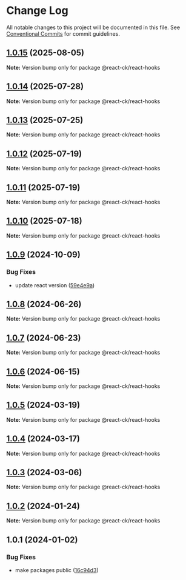 # Change Log

All notable changes to this project will be documented in this file.
See [Conventional Commits](https://conventionalcommits.org) for commit guidelines.

## [1.0.15](https://github.com/abelflopes/react-ck/compare/@react-ck/react-hooks@1.0.14...@react-ck/react-hooks@1.0.15) (2025-08-05)

**Note:** Version bump only for package @react-ck/react-hooks





## [1.0.14](https://github.com/abelflopes/react-ck/compare/@react-ck/react-hooks@1.0.13...@react-ck/react-hooks@1.0.14) (2025-07-28)

**Note:** Version bump only for package @react-ck/react-hooks





## [1.0.13](https://github.com/abelflopes/react-ck/compare/@react-ck/react-hooks@1.0.12...@react-ck/react-hooks@1.0.13) (2025-07-25)

**Note:** Version bump only for package @react-ck/react-hooks





## [1.0.12](https://github.com/abelflopes/react-ck/compare/@react-ck/react-hooks@1.0.11...@react-ck/react-hooks@1.0.12) (2025-07-19)

**Note:** Version bump only for package @react-ck/react-hooks





## [1.0.11](https://github.com/abelflopes/react-ck/compare/@react-ck/react-hooks@1.0.10...@react-ck/react-hooks@1.0.11) (2025-07-19)

**Note:** Version bump only for package @react-ck/react-hooks





## [1.0.10](https://github.com/abelflopes/react-ck/compare/@react-ck/react-hooks@1.0.9...@react-ck/react-hooks@1.0.10) (2025-07-18)

**Note:** Version bump only for package @react-ck/react-hooks





## [1.0.9](https://github.com/abelflopes/react-ck/compare/@react-ck/react-hooks@1.0.8...@react-ck/react-hooks@1.0.9) (2024-10-09)


### Bug Fixes

* update react version ([59e4e9a](https://github.com/abelflopes/react-ck/commit/59e4e9afa979d29efdc793f3441ed528971844ca))



## [1.0.8](https://github.com/abelflopes/react-ck/compare/@react-ck/react-hooks@1.0.7...@react-ck/react-hooks@1.0.8) (2024-06-26)

**Note:** Version bump only for package @react-ck/react-hooks





## [1.0.7](https://github.com/abelflopes/react-ck/compare/@react-ck/react-hooks@1.0.6...@react-ck/react-hooks@1.0.7) (2024-06-23)

**Note:** Version bump only for package @react-ck/react-hooks





## [1.0.6](https://github.com/abelflopes/react-ck/compare/@react-ck/react-hooks@1.0.5...@react-ck/react-hooks@1.0.6) (2024-06-15)

**Note:** Version bump only for package @react-ck/react-hooks





## [1.0.5](https://github.com/abelflopes/react-ck/compare/@react-ck/react-hooks@1.0.4...@react-ck/react-hooks@1.0.5) (2024-03-19)

**Note:** Version bump only for package @react-ck/react-hooks





## [1.0.4](https://github.com/abelflopes/react-ck/compare/@react-ck/react-hooks@1.0.3...@react-ck/react-hooks@1.0.4) (2024-03-17)

**Note:** Version bump only for package @react-ck/react-hooks





## [1.0.3](https://github.com/abelflopes/react-ck/compare/@react-ck/react-hooks@1.0.2...@react-ck/react-hooks@1.0.3) (2024-03-06)

**Note:** Version bump only for package @react-ck/react-hooks





## [1.0.2](https://github.com/abelflopes/react-ck/compare/@react-ck/react-hooks@1.0.1...@react-ck/react-hooks@1.0.2) (2024-01-24)

**Note:** Version bump only for package @react-ck/react-hooks





## 1.0.1 (2024-01-02)


### Bug Fixes

* make packages public ([16c94d3](https://github.com/abelflopes/react-ck/commit/16c94d3bd288a46084896f7fa6f2be33a3609e4f))
